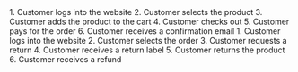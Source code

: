 <journey title="Customer Places Order">
1. Customer logs into the website
2. Customer selects the product
3. Customer adds the product to the cart
4. Customer checks out
5. Customer pays for the order
6. Customer receives a confirmation email
</journey>

<journey title="Customer Returns Order">
1. Customer logs into the website
2. Customer selects the order
3. Customer requests a return
4. Customer receives a return label
5. Customer returns the product
6. Customer receives a refund
</journey>